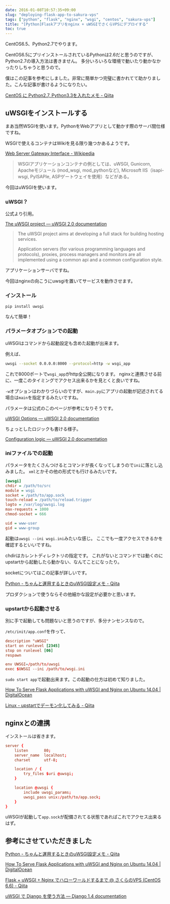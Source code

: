 ```yaml
---
date: 2016-01-08T10:57:35+09:00
slug: "deploying-flask-app-to-sakura-vps"
tags: ["python", "flask", "nginx", "wsgi", "centos", "sakura-vps"]
title: "[Python]Flaskアプリをnginx + uWSGIでさくらVPSにデプロイする"
toc: true
---
```


CentOS6.5、Python2.7でやります。

CentOS6.5にプリインストールされているPythonは2.6だと思うのですが、Python2.7の導入方法は書きません。
多分いろいろな環境で動いたり動かなかったりしちゃうと思うので。

僕はこの記事を参考にしました。非常に簡単かつ完璧に書かれてて助かりました。こんな記事が書けるようになりたい。

[CentOS に Python2.7, Python3.3を入れたメモ - Qiita](http://qiita.com/a_yasui/items/5f453297855791ed648d)

## uWSGIをインストールする

まあ当然WSGIを使います。PythonをWebアプリとして動かす際のサーバ間仕様ですね。

WSGIで使えるコンテナはWikiを見る限り幾つかあるようです。

[Web Server Gateway Interface - Wikipedia](https://ja.wikipedia.org/wiki/Web_Server_Gateway_Interface)

> WSGIアプリケーションコンテナの例としては、uWSGI, Gunicorn, Apacheモジュール (mod_wsgi, mod_pythonなど), Microsoft IIS（isapi-wsgi, PyISAPIe, ASPゲートウェイを使用）などがある。

今回はuWSGIを使います。

### uWSGI？

公式より引用。

[The uWSGI project — uWSGI 2.0 documentation](https://uwsgi-docs.readthedocs.org/en/latest/)

> The uWSGI project aims at developing a full stack for building hosting services.
> 
> Application servers (for various programming languages and protocols), proxies, process managers and monitors are all implemented using a common api and a common configuration style.

アプリケーションサーバですね。

今回はnginxの向こうにuwsgiを置いてサービスを動作させます。

### インストール

``` sh
pip install uwsgi
```

なんて簡単！

### パラメータオプションでの起動

uWSGIはコマンドから起動設定も含めた起動が出来ます。

例えば、

``` sh
uwsgi --socket 0.0.0.0:8000 --protocol=http -w wsgi_app
```

これで8000ポートで`wsgi_app`がhttp全公開になります。
nginxと連携させる前に、一度このタイミングでアクセス出来るかを見とくと良いですね。

`-w`オプションはわかりづらいのですが、`main.py`にアプリの起動が記述されてる場合は`main`を指定するみたいですね。

パラメータは公式のこのページが参考になりそうです。

[uWSGI Options — uWSGI 2.0 documentation](http://uwsgi-docs.readthedocs.org/en/latest/Options.html)

ちょっとしたロジックも書ける様子。

[Configuration logic — uWSGI 2.0 documentation](http://uwsgi-docs.readthedocs.org/en/latest/ConfigLogic.html)

### iniファイルでの起動

パラメータをたくさんつけるとコマンドが長くなってしまうので`ini`に落とし込みました。
`xml`とかその他の形式でも行けるみたいです。

``` ini
[uwsgi]
chdir = /path/to/src
module = wsgi
socket = /path/to/app.sock
touch-reload = /path/to/reload.trigger
logto = /var/log/uwsgi.log
max-requests = 1000
chmod-socket = 666

uid = www-user
gid = www-group
```

起動は`uwsgi --ini wsgi.ini`みたいな感じ。
ここでも一度アクセスできるかを確認するといいですね。

chdirはカレントディレクトリの指定です。
これがないとコマンドでは動くのにupstartから起動したら動かない、なんてことになったり。

socketについてはこの記事が詳しいです。

[Python - ちゃんと運用するときのuWSGI設定メモ - Qiita](http://qiita.com/yasunori/items/64606e63b36b396cf695#etcnginxconfdsample_nginxconf)

プロダクションで使うならその他細かな設定が必要かと思います。

### upstartから起動させる

別に手で起動しても問題ないと思うのですが、多分ナンセンスなので。

`/etc/init/app.conf`を作って、

``` conf
description "uWSGI"
start on runlevel [2345]
stop on runlevel [06]
respawn

env UWSGI=/path/to/uwsgi
exec $UWSGI --ini /path/to/wsgi.ini
```

`sudo start app`で起動出来ます。この起動の仕方は初めて知りました。

[How To Serve Flask Applications with uWSGI and Nginx on Ubuntu 14.04 | DigitalOcean](https://www.digitalocean.com/community/tutorials/how-to-serve-flask-applications-with-uwsgi-and-nginx-on-ubuntu-14-04)

[Linux - upstartでデーモン化してみる - Qiita](http://qiita.com/kuni-nakaji/items/f3426bf69be947c594c4)

## nginxとの連携

インストールは省きます。

``` conf
server {
    listen       80;
    server_name  localhost;
    charset      utf-8;

    location / {
        try_files $uri @uwsgi;
    }

    location @uwsgi {
        include uwsgi_params;
        uwsgi_pass unix:/path/to/app.sock;
    }
}
```

uWSGIが起動して`app.sock`が配備されてる状態であればこれでアクセス出来るはず。

## 参考にさせていただきました

[Python - ちゃんと運用するときのuWSGI設定メモ - Qiita](http://qiita.com/yasunori/items/64606e63b36b396cf695#etcnginxconfdsample_nginxconf)

[How To Serve Flask Applications with uWSGI and Nginx on Ubuntu 14.04 | DigitalOcean](https://www.digitalocean.com/community/tutorials/how-to-serve-flask-applications-with-uwsgi-and-nginx-on-ubuntu-14-04)

[Flask + uWSGI + Nginx でハローワールドするまで @ さくらのVPS (CentOS 6.6) - Qiita](http://qiita.com/morinokami/items/e0efb2ae2aa04a1b148b)

[uWSGI で Django を使う方法 — Django 1.4 documentation](http://docs.djangoproject.jp/en/latest/howto/deployment/wsgi/uwsgi.html)

